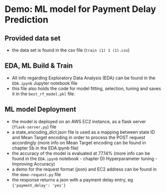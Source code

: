 # Demo: ML model for Payment Delay Prediction

## Provided data set
- the data set is found in the csv file (`train (1) 1 (1).csv`)
## EDA, ML Build & Train
- All info regarding Exploratory Data Analysis (EDA) can be found in the `EDA.ipynb` Jupyter notebook file
- this file also holds the code for model fitting, selection, tuning and saves it in the `best_rf_model.pkl` file.

## ML model Deployment
- the model is deployed on an AWS EC2 instance, as a flask server (`flask-server.py`) file
- a state_encoding_dict.json file is used as a mapping between state ID and Mean Target encoding in order to process the POST request accordingly (more info on Mean Target encoding can be found in chapter 5b in the EDA.ipynb file)
- the accuracy of the model is evaluated at 77.14% (more info can be found in the `EDA.ipynb` notebook - chapter D) Hyperparameter tuning - Improving Accuracy)
- a demo for the request format (json) and EC2 address can be found in the `demo-request.py` file
- the response returns a json with a payment delay entry, eg `{'payment_delay': 'yes'}`
